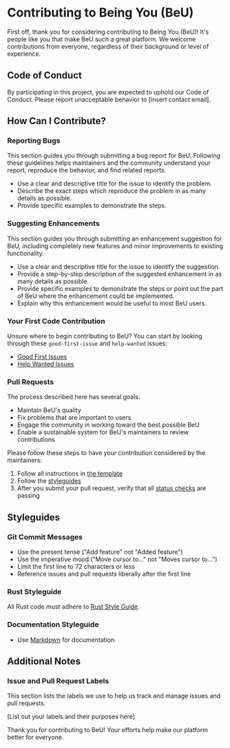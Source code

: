 # Contributing to Being You (BeU)

First off, thank you for considering contributing to Being You (BeU)! It's people like you that make BeU such a great platform. We welcome contributions from everyone, regardless of their background or level of experience.

## Code of Conduct

By participating in this project, you are expected to uphold our Code of Conduct. Please report unacceptable behavior to [insert contact email].

## How Can I Contribute?

### Reporting Bugs

This section guides you through submitting a bug report for BeU. Following these guidelines helps maintainers and the community understand your report, reproduce the behavior, and find related reports.

- Use a clear and descriptive title for the issue to identify the problem.
- Describe the exact steps which reproduce the problem in as many details as possible.
- Provide specific examples to demonstrate the steps.

### Suggesting Enhancements

This section guides you through submitting an enhancement suggestion for BeU, including completely new features and minor improvements to existing functionality.

- Use a clear and descriptive title for the issue to identify the suggestion.
- Provide a step-by-step description of the suggested enhancement in as many details as possible.
- Provide specific examples to demonstrate the steps or point out the part of BeU where the enhancement could be implemented.
- Explain why this enhancement would be useful to most BeU users.

### Your First Code Contribution

Unsure where to begin contributing to BeU? You can start by looking through these `good-first-issue` and `help-wanted` issues:

- [Good First Issues](https://github.com/Being-only-you/web/issues?q=is%3Aissue+is%3Aopen+label%3A%22good+first+issue%22)
- [Help Wanted Issues](https://github.com/Being-only-you/web/issues?q=is%3Aissue+is%3Aopen+label%3A%22help+wanted%22)

### Pull Requests

The process described here has several goals:

- Maintain BeU's quality
- Fix problems that are important to users
- Engage the community in working toward the best possible BeU
- Enable a sustainable system for BeU's maintainers to review contributions

Please follow these steps to have your contribution considered by the maintainers:

1. Follow all instructions in [the template](PULL_REQUEST_TEMPLATE.md)
2. Follow the [styleguides](#styleguides)
3. After you submit your pull request, verify that all [status checks](https://help.github.com/articles/about-status-checks/) are passing

## Styleguides

### Git Commit Messages

- Use the present tense ("Add feature" not "Added feature")
- Use the imperative mood ("Move cursor to..." not "Moves cursor to...")
- Limit the first line to 72 characters or less
- Reference issues and pull requests liberally after the first line

### Rust Styleguide

All Rust code must adhere to [Rust Style Guide](https://github.com/rust-dev-tools/fmt-rfcs/blob/master/guide/guide.md).

### Documentation Styleguide

- Use [Markdown](https://daringfireball.net/projects/markdown/) for documentation.

## Additional Notes

### Issue and Pull Request Labels

This section lists the labels we use to help us track and manage issues and pull requests.

[List out your labels and their purposes here]

Thank you for contributing to BeU! Your efforts help make our platform better for everyone.